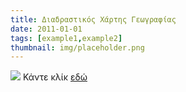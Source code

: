 ```yaml
---
title: Διαδραστικός Χάρτης Γεωγραφίας
date: 2011-01-01
tags: [example1,example2]
thumbnail: img/placeholder.png
---
```

![](http://2.bp.blogspot.com/-SFxCIID3uI4/T9wOy4WEAAI/AAAAAAAAQKE/w-u4Hm19heo/s320/world_map_greece.jpg) 
Κάντε κλίκ [εδώ](http://geogr.eduportal.gr/maps/world_map/World_map.htm)
